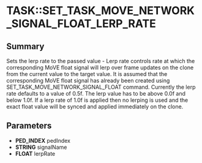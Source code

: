 # TASK::SET_TASK_MOVE_NETWORK_SIGNAL_FLOAT_LERP_RATE

## Summary
Sets the lerp rate to the passed value -
Lerp rate controls rate at which the corresponding MoVE float signal will lerp over frame updates on the clone from the current value to the target value.
It is assumed that the corresponding MoVE float signal has already been created using SET_TASK_MOVE_NETWORK_SIGNAL_FLOAT command.
Currently the lerp rate defaults to a value of 0.5f. The lerp value has to be above 0.0f and below 1.0f.
If a lerp rate of 1.0f is applied then no lerping is used and the exact float value will be synced and applied immediately on the clone.

## Parameters
* **PED_INDEX** pedIndex
* **STRING** signalName
* **FLOAT** lerpRate